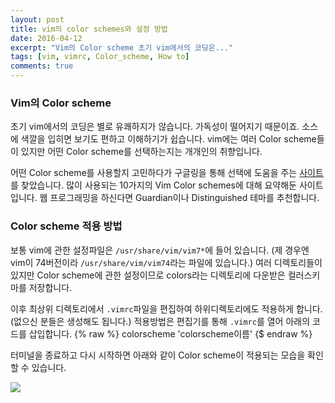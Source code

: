 ```yaml
---
layout: post
title: vim의 color schemes와 설정 방법
date: 2016-04-12
excerpt: "Vim의 Color scheme 초기 vim에서의 코딩은..."
tags: [vim, vimrc, Color_scheme, How to]
comments: true
---
```


### Vim의 Color scheme

초기 vim에서의 코딩은 별로 유쾌하지가 않습니다. 가독성이 떨어지기 때문이죠. 소스에 색깔을 입히면 보기도 편하고 이해하기가 쉽습니다. vim에는 여러 Color scheme들이 있지만 어떤 Color scheme를 선택하는지는 개개인의 취향입니다.

 어떤 Color scheme를 사용할지 고민하다가 구글링을 통해 선택에 도움을 주는 <a href="http://www.vimninjas.com/2012/08/26/10-vim-color-schemes-you-need-to-own/">사이트</a>를 찾았습니다. 많이 사용되는 10가지의 Vim Color schemes에 대해 요약해둔 사이트입니다. 웹 프로그래밍을 하신다면 Guardian이나 Distinguished 테마를 추천합니다.
 
### Color scheme 적용 방법
 보통 vim에 관한 설정파일은 `/usr/share/vim/vim7*`에 들어 있습니다. (제 경우엔 vim이 74버전이라 `/usr/share/vim/vim74`라는 파일에 있습니다.) 여러 디렉토리들이 있지만 Color scheme에 관한 설정이므로 colors라는 디렉토리에 다운받은 컬러스키마를 저장합니다.
  
 이후 최상위 디렉토리에서 `.vimrc`파일을 편집하여 하위디렉토리에도 적용하게 합니다.(없으신 분들은 생성해도 됩니다.) 적용방법은 편집기를 통해  `.vimrc`를 열어 아래의 코드를 삽입합니다. 
{% raw %}
	colorscheme 'colorscheme이름'
{$ endraw %}

터미널을 종료하고 다시 시작하면 아래와 같이 Color scheme이 적용되는 모습을 확인 할 수 있습니다.

<img src="({{site.url}}/assets/vimColorScheme.jpg)">
